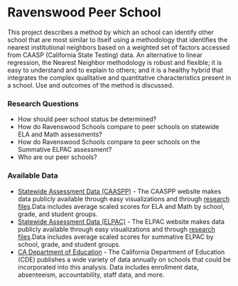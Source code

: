 # Ravenswood Peer School

This project describes a method by which an school can identify other school that are most similar to itself using a methodology that identifies the nearest institutional neighbors based on a weighted set of factors accessed from CAASP (California State Testing) data. An alternative to linear regression, the Nearest Neighbor methodology is robust and flexible; it is easy to understand and to explain to others; and it is a healthy hybrid that integrates the complex qualitative and quantitative characteristics present in a school. Use and outcomes of the method is discussed.



### Research Questions 

- How should peer school status be determined?
- How do Ravenswood Schools compare to peer schools on statewide ELA and Math assessments?
- How do Ravenswood Schools compare to peer schools on the Summative ELPAC assessment?
- Who are our peer schools?



### Available Data

- [Statewide Assessment Data (CAASPP)](https://caaspp-elpac.cde.ca.gov/caaspp/DashViewReportSB?ps=true&lstTestYear=2021&lstTestType=B&lstGroup=1&lstSubGroup=1&lstSchoolType=A&lstGrade=13&lstCounty=00&lstDistrict=00000&lstSchool=0000000) - The CAASPP website makes data publicly available through easy visualizations and through [research files](https://caaspp-elpac.cde.ca.gov/caaspp/ResearchFileListSB?ps=true&lstTestYear=2021&lstTestType=B&lstCounty=00&lstDistrict=00000).Data includes average scaled scores for ELA and Math by school, grade, and student groups.
- [Statewide Assessment Data (ELPAC)](https://caaspp-elpac.ets.org/elpac/DashViewReportSA?ps=true&lstTestYear=2022&lstTestType=SA&lstGroup=1&lstSubGroup=001&lstGrade=13&lstSchoolType=A&lstCounty=00&lstDistrict=00000&lstSchool=0000000) - The ELPAC website makes data publicly available through easy visualizations and through [research files](https://caaspp-elpac.ets.org/elpac/ResearchFilesSA?ps=true&lstTestYear=2022&lstTestType=SA&lstCounty=00&lstDistrict=00000).Data includes average scaled scores for summative ELPAC by school, grade, and student groups.
- [CA Department of Education](https://www.cde.ca.gov/ds/ad/downloadabledata.asp) - The California Department of Education (CDE) publishes a wide variety of data annually on schools that could be incorporated into this analysis. Data includes enrollment data, absenteeism, accountability, staff data, and more.